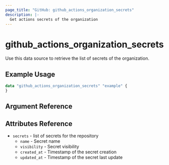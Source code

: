 ```yaml
---
page_title: "GitHub: github_actions_organization_secrets"
description: |-
  Get actions secrets of the organization
---
```


# github\_actions\_organization\_secrets

Use this data source to retrieve the list of secrets of the organization.

## Example Usage

```terraform
data "github_actions_organization_secrets" "example" {
}
```

## Argument Reference

## Attributes Reference

* `secrets` - list of secrets for the repository
  * `name` - Secret name
  * `visibility` - Secret visibility
  * `created_at` - Timestamp of the secret creation
  * `updated_at` - Timestamp of the secret last update
